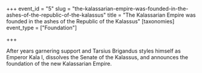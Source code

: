 +++
event_id = "5"
slug = "the-kalassarian-empire-was-founded-in-the-ashes-of-the-republic-of-the-kalassus"
title = "The Kalassarian Empire was founded in the ashes of the Republic of the Kalassus"
[taxonomies]
event_type = ["Foundation"]

+++

After years garnering support and Tarsius Brigandus styles himself as Emperor Kala I, dissolves the Senate of the Kalassus, and announces the foundation of the new Kalassarian Empire.
